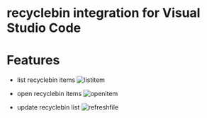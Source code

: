 # recyclebin integration for Visual Studio Code

# Features

- list recyclebin items
![listitem](https://raw.githubusercontent.com/tositadanakada/gomi/master/media/demo/listitem.gif)

- open recyclebin items
![openitem](https://raw.githubusercontent.com/tositadanakada/gomi/master/media/demo/openitem.gif)

- update recyclebin list
![refreshfile](https://raw.githubusercontent.com/tositadanakada/gomi/master/media/demo/refreshitem.gif)
